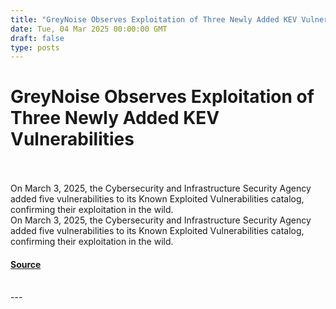 ```yaml
---
title: "GreyNoise Observes Exploitation of Three Newly Added KEV Vulnerabilities"
date: Tue, 04 Mar 2025 00:00:00 GMT
draft: false
type: posts
---
```

# GreyNoise Observes Exploitation of Three Newly Added KEV Vulnerabilities

<br/>

<br/>
On March 3, 2025, the Cybersecurity and Infrastructure Security Agency added five vulnerabilities to its Known Exploited Vulnerabilities catalog, confirming their exploitation in the wild.
<br/>
On March 3, 2025, the Cybersecurity and Infrastructure Security Agency added five vulnerabilities to its Known Exploited Vulnerabilities catalog, confirming their exploitation in the wild.

#### [Source](https://www.greynoise.io/blog/greynoise-observes-exploitation-three-newly-added-kev-vulnerabilities)

<br/>
---
